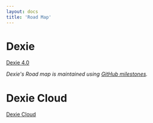 ```yaml
---
layout: docs
title: 'Road Map'
---
```


# Dexie

[Dexie 4.0](dexie4.0)

*Dexie's Road map is maintained using [GitHub milestones](https://github.com/dexie/Dexie.js/milestones).*
# Dexie Cloud

[Dexie Cloud](dexie-cloud)

